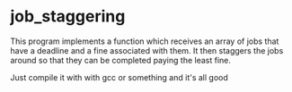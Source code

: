 # job_staggering
  
This program implements a function which receives an array of jobs that have a deadline and a fine associated with them. It then staggers the jobs around so that they can be completed paying the least fine.  
  
Just compile it with with gcc or something and it's all good
